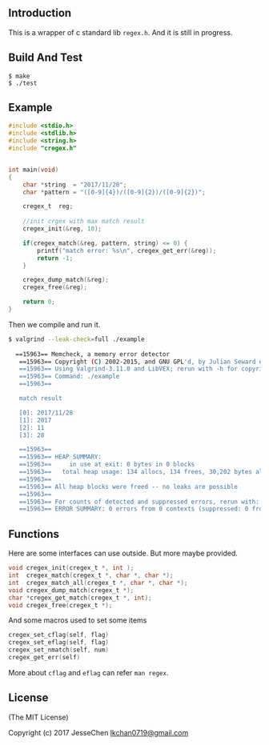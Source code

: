 ##  Introduction

This is a wrapper of c standard lib `regex.h`. And it is still in progress.


## Build And Test

```
$ make 
$ ./test
```

## Example

```c
#include <stdio.h>
#include <stdlib.h>
#include <string.h>
#include "cregex.h"


int main(void)
{
    char *string  = "2017/11/28";
    char *pattern = "([0-9]{4})/([0-9]{2})/([0-9]{2})";

    cregex_t  reg;
    
    //init crgex with max match result
    cregex_init(&reg, 10);

    if(cregex_match(&reg, pattern, string) <= 0) {
        printf("match error: %s\n", cregex_get_err(&reg));
        return -1;
    }

    cregex_dump_match(&reg);
    cregex_free(&reg);

    return 0;
}

```

Then we compile and run it.

```bash
$ valgrind --leak-check=full ./example
  
  ==15963== Memcheck, a memory error detector
   ==15963== Copyright (C) 2002-2015, and GNU GPL'd, by Julian Seward et al.
   ==15963== Using Valgrind-3.11.0 and LibVEX; rerun with -h for copyright info
   ==15963== Command: ./example
   ==15963== 

   match result 

   [0]: 2017/11/28 
   [1]: 2017 
   [2]: 11 
   [3]: 28 

   ==15963== 
   ==15963== HEAP SUMMARY:
   ==15963==     in use at exit: 0 bytes in 0 blocks
   ==15963==   total heap usage: 134 allocs, 134 frees, 30,202 bytes allocated
   ==15963== 
   ==15963== All heap blocks were freed -- no leaks are possible
   ==15963== 
   ==15963== For counts of detected and suppressed errors, rerun with: -v
   ==15963== ERROR SUMMARY: 0 errors from 0 contexts (suppressed: 0 from 0)=

```

## Functions

Here are some interfaces can use outside. But more maybe provided.

```c
void cregex_init(cregex_t *, int );
int  cregex_match(cregex_t *, char *, char *);
int  cregex_match_all(cregex_t *, char *, char *);
void cregex_dump_match(cregex_t *);
char *cregex_get_match(cregex_t *, int);
void cregex_free(cregex_t *);
```

And some macros used to set some items

```c
cregex_set_cflag(self, flag)  
cregex_set_eflag(self, flag)  
cregex_set_nmatch(self, num)  
cregex_get_err(self)          
```

More about `cflag` and `eflag` can refer `man regex`.

## License

(The MIT License)

Copyright (c) 2017 JesseChen <lkchan0719@gmail.com>

